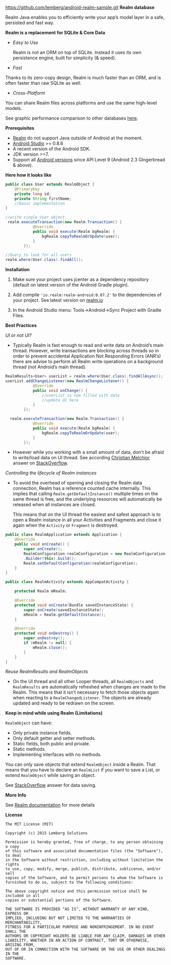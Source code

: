 https://github.com/lemberg/android-realm-sample.git
**Realm database**

Realm Java enables you to efficiently write your app’s model layer in a safe, persisted and fast way. 

**Realm is a replacement for SQLite & Core Data**

 - *Easy to Use*

	Realm is not an ORM on top of SQLite. Instead it uses its own persistence engine, built for simplicity (& speed).

 - *Fast*

 Thanks to its zero-copy design, Realm is much faster than an ORM, and is often faster than raw SQLite as well. 

 - *Cross-Platform*

 You can share Realm files across platforms and use the same high-level models.

See graphic performance comparison to other databases [here](https://realm.io/news/realm-for-android/#realm-for-android).

**Prerequisites**

 - [Realm](https://realm.io/) do not support Java outside of Android at the moment.
 - [Android Studio](http://developer.android.com/sdk/index.html?gclid=COOv_bPoo8oCFcoGcwodcJ4AVQ) >= 0.8.6
 - A recent version of the Android SDK.
 - JDK version >=7.
 - Support all [Android versions](http://developer.android.com/about/dashboards/index.html) since API Level 9 (Android 2.3 Gingerbread & above).

**Here how it looks like**

```java
public class User extends RealmObject {
	@PrimaryKey
    private long id;
    private String firstName;
	//basic implementation
}
```
```java
//write single User object
 realm.executeTransaction(new Realm.Transaction() {
            @Override
            public void execute(Realm bgRealm) {
                bgRealm.copyToRealmOrUpdate(user);
            }
        });
```
```java
//Query to look for all users
realm.where(User.class).findAll();
```

**Installation**

 1. Make sure your project uses jcenter as a dependency repository
        (default on latest version of the Android Gradle plugin).

 2. Add compile `'io.realm:realm-android:0.87.2'` to the dependencies of
        your project. See latest version on [realm.io](https://realm.io/docs/java/latest/)

 3. In the Android Studio menu: Tools->Android->Sync Project with Gradle
        Files.

**Best Practices**

*UI or not UI?*

 - Typically Realm is fast enough to read and write data on Android’s
   main thread. However, write transactions are blocking across threads
   so in order to prevent accidental Application Not Responding Errors (ANR’s) there are advise to perform
   all Realm write operations on a background thread (not Android’s main
   thread).

```java
RealmResults<User> userList = realm.where(User.class).findAllAsync();
userList.addChangeListener(new RealmChangeListener() {
            @Override
            public void onChange() {
                //userList is now filled with data
                //update UI here
            }
        });
```

```java
  realm.executeTransaction(new Realm.Transaction() {
            @Override
            public void execute(Realm bgRealm) {
                bgRealm.copyToRealmOrUpdate(user);
            }
        });
```

 - However while you working with a small amount of data, don't be afraid to write/load data on UI thread. 
 See according [Christian Melchior](http://stackoverflow.com/users/1389357/christian-melchior) answer on [StackOverflow](http://stackoverflow.com/questions/27805580/realm-io-and-asynchronous-queries).


*Controlling the lifecycle of Realm instances*

 - To avoid the overhead of opening and closing the Realm data
   connection, Realm has a reference counted cache internally. This
   implies that calling `Realm.getDefaultInstance()` multiple times on the
   same thread is free, and the underlying resources will automatically
   be released when all instances are closed.
   
   This means that on the UI thread the easiest and safest approach is
   to open a Realm instance in all your Activities and Fragments and
   close it again when the `Activity` or `Fragment` is destroyed.

```java
public class RealmApplication extends Application {
    @Override
    public void onCreate() {
        super.onCreate();
        RealmConfiguration realmConfiguration = new RealmConfiguration
        .Builder(this).build();
        Realm.setDefaultConfiguration(realmConfiguration);
    }
}
```
```java
public class RealmActivity extends AppCompatActivity {

    protected Realm mRealm;

    @Override
    protected void onCreate(Bundle savedInstanceState) {
        super.onCreate(savedInstanceState);
        mRealm = Realm.getDefaultInstance();
    }

    @Override
    protected void onDestroy() {
        super.onDestroy();
        if (mRealm != null) {
            mRealm.close();
        }
    }
}
```
*Reuse RealmResults and RealmObjects*

 - On the UI thread and all other Looper threads, all `RealmObjects` and
   `RealmResults` are automatically refreshed when changes are made to the
   Realm. This means that it isn’t necessary to fetch those objects
   again when reacting to a `RealmChangedListener`. The objects are
   already updated and ready to be redrawn on the screen.

**Keep in mind while using Realm (Limitations)**

`RealmObject` can have:

 - Only private instance fields.
 - Only default getter and setter methods.
 - Static fields, both public and private.
 - Static methods.
 - Implementing interfaces with no methods.

You can only save objects that extend `RealmObject` inside a Realm.
That means that you have to declare an `RealmList` if you want to save a List, or extend `RealmObject` while saving an object. 



See [StackOverflow](http://stackoverflow.com/questions/30097810/listobject-or-realmlistrealmobject-on-realm-android) answer for data saving.

**More Info**

See [Realm documentation](https://realm.io/docs/java/latest/) for more details

**License**

    The MIT License (MIT)
    
    Copyright (c) 2015 Lemberg Solutions
    
    Permission is hereby granted, free of charge, to any person obtaining a copy
    of this software and associated documentation files (the "Software"), to deal
    in the Software without restriction, including without limitation the rights
    to use, copy, modify, merge, publish, distribute, sublicense, and/or sell
    copies of the Software, and to permit persons to whom the Software is
    furnished to do so, subject to the following conditions:
    
    The above copyright notice and this permission notice shall be included in all
    copies or substantial portions of the Software.
    
    THE SOFTWARE IS PROVIDED "AS IS", WITHOUT WARRANTY OF ANY KIND, EXPRESS OR
    IMPLIED, INCLUDING BUT NOT LIMITED TO THE WARRANTIES OF MERCHANTABILITY,
    FITNESS FOR A PARTICULAR PURPOSE AND NONINFRINGEMENT. IN NO EVENT SHALL THE
    AUTHORS OR COPYRIGHT HOLDERS BE LIABLE FOR ANY CLAIM, DAMAGES OR OTHER
    LIABILITY, WHETHER IN AN ACTION OF CONTRACT, TORT OR OTHERWISE, ARISING FROM,
    OUT OF OR IN CONNECTION WITH THE SOFTWARE OR THE USE OR OTHER DEALINGS IN THE
    SOFTWARE.
